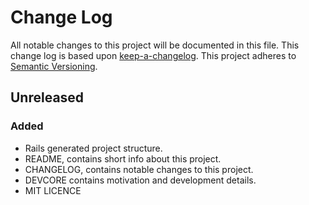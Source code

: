 # Change Log

All notable changes to this project will be documented in this
file. This change log is based upon [keep-a-changelog]. This project adheres to
[Semantic Versioning].

## Unreleased

### Added

- Rails generated project structure.
- README, contains short info about this project.
- CHANGELOG, contains notable changes to this project.
- DEVCORE contains motivation and development details.
- MIT LICENCE

[keep-a-changelog]: https://github.com/olivierlacan/keep-a-changelog
[Semantic Versioning]: http://semver.org/
